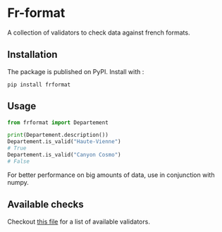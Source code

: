 # Fr-format

A collection of validators to check data against french formats.

## Installation

The package is published on PyPI. Install with :

`pip install frformat`

## Usage 

```python
from frformat import Departement

print(Departement.description())
Departement.is_valid("Haute-Vienne")
# True
Departement.is_valid("Canyon Cosmo")
# False
```

For better performance on big amounts of data, use in conjunction with numpy.

## Available checks

Checkout [this file](./docs/output_validator_list.md) for a list of available validators.
